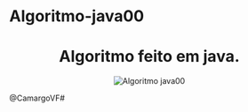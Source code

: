 # Algoritmo-java00




<!--About session-->
<h1 align="center">Algoritmo feito em java.</h1>


<!--Banner session-->
<p align="center">
  <img src="http://chepkadog.net/download/359-engracado-bonito-e-inteligente-cachorro-programador.jpg
" alt="Algoritmo java00" tittle="VCamargo">
</p>



@CamargoVF# 
